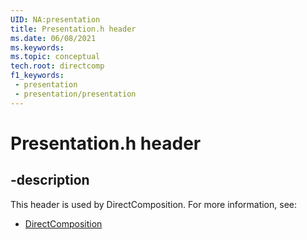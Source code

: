 ```yaml
---
UID: NA:presentation
title: Presentation.h header
ms.date: 06/08/2021
ms.keywords: 
ms.topic: conceptual
tech.root: directcomp
f1_keywords:
 - presentation
 - presentation/presentation
---
```


# Presentation.h header


## -description

This header is used by DirectComposition. For more information, see:

- [DirectComposition](../_directcomp/index.md)

